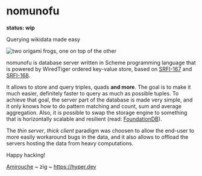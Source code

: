 # nomunofu

**status: wip**

Querying wikidata made easy

![two origami frogs, one on top of the
 other](https://raw.githubusercontent.com/amirouche/nomunofu/wip-chez/origami-frogs.jpg)

nomunofu is database server written in Scheme programming language
that is powered by WiredTiger ordered key-value store, based on
[SRFI-167](https://srfi.schemers.org/srfi-167/) and
[SRFI-168](https://srfi.schemers.org/srfi-168/).

It allows to store and query triples, quads **and more**.  The goal is
to make it much easier, definitely faster to query as much as possible
tuples.  To achieve that goal, the server part of the database is made
very simple, and it only knows how to do pattern matching and count,
sum and average aggregation.  Also, it is possible to swap the storage
engine to something that is horizontally scalable and resilient (read:
[FoundationDB](https://apple.github.io/foundationdb/)).

The *thin server*, *thick client* paradigm was choosen to allow the
end-user to more easily workaround bugs in the data, and it also
allows to offload the servers hosting the data from heavy
computations.

Happy hacking!

[Amirouche](mailto:amirouche@hyper.dev) ~ zig ~ https://hyper.dev
